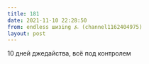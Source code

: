 ```yaml
---
title: 181
date: 2021-11-10 22:28:50
from: endless шизing ⍼ (channel1162404975)
layout: post
---
```


10 дней джедайства, всё под контролем
